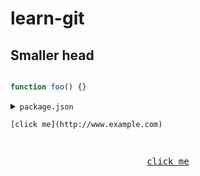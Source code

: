 # learn-git

## Smaller head

```js

function foo() {}

```

<details>
  <summary><code>package.json</code></summary>
  
  ```json
  
  { "huge": "bunch of stuff" }
  
  ```
  
</details>

```
[click me](http://www.example.com)
```

<pre>
<p align="center">
<a href="http://www.example.com">click me</a>
</p>
</pre>
